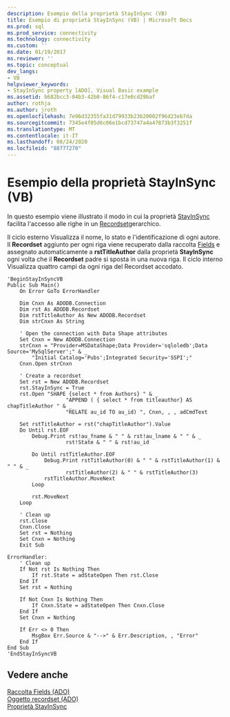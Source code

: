 ```yaml
---
description: Esempio della proprietà StayInSync (VB)
title: Esempio di proprietà StayInSync (VB) | Microsoft Docs
ms.prod: sql
ms.prod_service: connectivity
ms.technology: connectivity
ms.custom: ''
ms.date: 01/19/2017
ms.reviewer: ''
ms.topic: conceptual
dev_langs:
- VB
helpviewer_keywords:
- StayInSync property [ADO], Visual Basic example
ms.assetid: b682bcc3-04b3-42b0-86f4-c17e0cd29baf
author: rothja
ms.author: jroth
ms.openlocfilehash: 7e96d32355fa31d79933b23620002f96d23eb7da
ms.sourcegitcommit: 7345e4f05d6c06e1bcd73747a4a47873b3f3251f
ms.translationtype: MT
ms.contentlocale: it-IT
ms.lasthandoff: 08/24/2020
ms.locfileid: "88777270"
---
```

# <a name="stayinsync-property-example-vb"></a>Esempio della proprietà StayInSync (VB)
In questo esempio viene illustrato il modo in cui la proprietà [StayInSync](./stayinsync-property.md) facilita l'accesso alle righe in un [Recordset](./recordset-object-ado.md)gerarchico.  
  
 Il ciclo esterno Visualizza il nome, lo stato e l'identificazione di ogni autore. Il **Recordset** aggiunto per ogni riga viene recuperato dalla raccolta [Fields](./fields-collection-ado.md) e assegnato automaticamente a **rstTitleAuthor** dalla proprietà **StayInSync** ogni volta che il **Recordset** padre si sposta in una nuova riga. Il ciclo interno Visualizza quattro campi da ogni riga del Recordset accodato.  
  
```  
'BeginStayInSyncVB  
Public Sub Main()  
    On Error GoTo ErrorHandler  
  
    Dim Cnxn As ADODB.Connection  
    Dim rst As ADODB.Recordset  
    Dim rstTitleAuthor As New ADODB.Recordset  
    Dim strCnxn As String  
  
    ' Open the connection with Data Shape attributes  
    Set Cnxn = New ADODB.Connection  
    strCnxn = "Provider=MSDataShape;Data Provider='sqloledb';Data Source='MySqlServer';" & _  
        "Initial Catalog='Pubs';Integrated Security='SSPI';"  
    Cnxn.Open strCnxn  
  
    ' Create a recordset  
    Set rst = New ADODB.Recordset  
    rst.StayInSync = True  
    rst.Open "SHAPE {select * from Authors} " & _  
                   "APPEND ( { select * from titleauthor} AS chapTitleAuthor " & _  
                   "RELATE au_id TO au_id) ", Cnxn, , , adCmdText  
  
    Set rstTitleAuthor = rst("chapTitleAuthor").Value  
    Do Until rst.EOF  
        Debug.Print rst!au_fname & " " & rst!au_lname & " " & _  
                   rst!State & " " & rst!au_id  
  
        Do Until rstTitleAuthor.EOF  
            Debug.Print rstTitleAuthor(0) & " " & rstTitleAuthor(1) & " " & _  
                   rstTitleAuthor(2) & " " & rstTitleAuthor(3)  
            rstTitleAuthor.MoveNext  
        Loop  
  
        rst.MoveNext  
    Loop  
  
    ' Clean up  
    rst.Close  
    Cnxn.Close  
    Set rst = Nothing  
    Set Cnxn = Nothing  
    Exit Sub  
  
ErrorHandler:  
    ' Clean up  
    If Not rst Is Nothing Then  
        If rst.State = adStateOpen Then rst.Close  
    End If  
    Set rst = Nothing  
  
    If Not Cnxn Is Nothing Then  
        If Cnxn.State = adStateOpen Then Cnxn.Close  
    End If  
    Set Cnxn = Nothing  
  
    If Err <> 0 Then  
        MsgBox Err.Source & "-->" & Err.Description, , "Error"  
    End If  
End Sub  
'EndStayInSyncVB  
```  
  
## <a name="see-also"></a>Vedere anche  
 [Raccolta Fields (ADO)](./fields-collection-ado.md)   
 [Oggetto recordset (ADO)](./recordset-object-ado.md)   
 [Proprietà StayInSync](./stayinsync-property.md)
